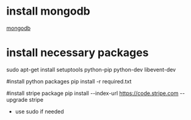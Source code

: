 # install mongodb
[mongodb](http://docs.mongodb.org/manual/tutorial/install-mongodb-on-ubuntu/)

# install necessary packages  
sudo apt-get install setuptools python-pip python-dev libevent-dev

#install python packages
pip install -r required.txt


#install stripe package
pip install --index-url https://code.stripe.com --upgrade stripe

* use sudo if needed